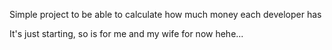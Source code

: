 Simple project to be able to calculate how much money each developer has

It's just starting, so is for me and my wife for now hehe...
